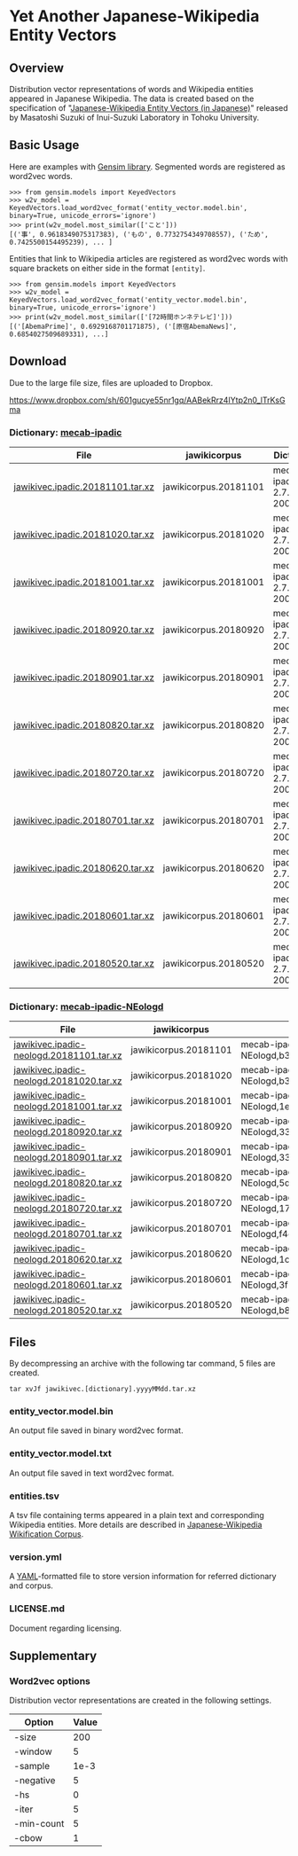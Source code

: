 # Yet Another Japanese-Wikipedia Entity Vectors

## Overview

Distribution vector representations of words and Wikipedia entities appeared in Japanese Wikipedia. The data is created based on the specification of "[Japanese-Wikipedia Entity Vectors (in Japanese)](http://www.cl.ecei.tohoku.ac.jp/~m-suzuki/jawiki_vector/)" released by Masatoshi Suzuki of Inui-Suzuki Laboratory in Tohoku University.

## Basic Usage

Here are examples with [Gensim library](https://radimrehurek.com/gensim/).
Segmented words are registered as word2vec words.

```
>>> from gensim.models import KeyedVectors
>>> w2v_model = KeyedVectors.load_word2vec_format('entity_vector.model.bin', binary=True, unicode_errors='ignore')
>>> print(w2v_model.most_similar(['こと']))
[('事', 0.9618349075317383), ('もの', 0.7732754349708557), ('ため', 0.7425500154495239), ... ]
```

Entities that link to Wikipedia articles are registered as word2vec words with square brackets on either side in the format `[entity]`.

```
>>> from gensim.models import KeyedVectors
>>> w2v_model = KeyedVectors.load_word2vec_format('entity_vector.model.bin', binary=True, unicode_errors='ignore')
>>> print(w2v_model.most_similar(['[72時間ホンネテレビ]']))
[('[AbemaPrime]', 0.6929168701171875), ('[原宿AbemaNews]', 0.6854027509689331), ...]
```

## Download
Due to the large file size, files are uploaded to Dropbox.

https://www.dropbox.com/sh/601gucye55nr1gq/AABekRrz4IYtp2n0_lTrKsGma

### Dictionary: [mecab-ipadic](https://github.com/taku910/mecab/tree/master/mecab-ipadic)
| File | jawikicorpus | Dictionary | md5 |
| --- | --- | --- | --- |
| [jawikivec.ipadic.20181101.tar.xz](https://www.dropbox.com/s/9efggi632ud27jl/jawikivec.ipadic.20181101.tar.xz) | jawikicorpus.20181101 | mecab-ipadic-2.7.0-20070801 | ce2b0a197555021e5c0aac96e428c08c |
| [jawikivec.ipadic.20181020.tar.xz](https://www.dropbox.com/s/57ksqqjpfp9tt01/jawikivec.ipadic.20181020.tar.xz) | jawikicorpus.20181020 | mecab-ipadic-2.7.0-20070801 | 2524636714d1418cba5ff0cbf1947c50 |
| [jawikivec.ipadic.20181001.tar.xz](https://www.dropbox.com/s/6j68x5ou2g76f0x/jawikivec.ipadic.20181001.tar.xz) | jawikicorpus.20181001 | mecab-ipadic-2.7.0-20070801 | 693a9d75b936c9a2cb25147575f51eea |
| [jawikivec.ipadic.20180920.tar.xz](https://www.dropbox.com/s/y5dh9ytdqana1rc/jawikivec.ipadic.20180920.tar.xz) | jawikicorpus.20180920 | mecab-ipadic-2.7.0-20070801 | ae63c1cb0c64382773ddfc823c0fce10 |
| [jawikivec.ipadic.20180901.tar.xz](https://www.dropbox.com/s/umk05okgafzuj38/jawikivec.ipadic.20180901.tar.xz) | jawikicorpus.20180901 | mecab-ipadic-2.7.0-20070801 | 0a55a6a33e8e79151f7347378f70e5b5 |
| [jawikivec.ipadic.20180820.tar.xz](https://www.dropbox.com/s/axmm2yq3hftjf1h/jawikivec.ipadic.20180820.tar.xz) | jawikicorpus.20180820 | mecab-ipadic-2.7.0-20070801 | cc524c551cccf8fae29b086add0252b5 |
| [jawikivec.ipadic.20180720.tar.xz](https://www.dropbox.com/s/5kzopgrw88ez1a2/jawikivec.ipadic.20180720.tar.xz) | jawikicorpus.20180720 | mecab-ipadic-2.7.0-20070801 | b3841ad1b46a024b403ed384609d4aad |
| [jawikivec.ipadic.20180701.tar.xz](https://www.dropbox.com/s/4qpvs1dxass1fwo/jawikivec.ipadic.20180701.tar.xz) | jawikicorpus.20180701 | mecab-ipadic-2.7.0-20070801 | 65ee15ad182adf96cfc722b55c17b9ea |
| [jawikivec.ipadic.20180620.tar.xz](https://www.dropbox.com/s/gufurtfv0dhzl85/jawikivec.ipadic.20180620.tar.xz) | jawikicorpus.20180620 | mecab-ipadic-2.7.0-20070801 | ac7afc5daaf15080b0beb3985281636b |
| [jawikivec.ipadic.20180601.tar.xz](https://www.dropbox.com/s/s8p3eob5ysyxwqk/jawikivec.ipadic.20180601.tar.xz) | jawikicorpus.20180601 | mecab-ipadic-2.7.0-20070801 | a72e03aec91be9c287678ea7f3e17527 |
| [jawikivec.ipadic.20180520.tar.xz](https://www.dropbox.com/s/98ftqtydopryaua/jawikivec.ipadic.20180520.tar.xz) | jawikicorpus.20180520 | mecab-ipadic-2.7.0-20070801 | 898b2562d6b851b84e4b467b92e5782a |

### Dictionary: [mecab-ipadic-NEologd](https://github.com/neologd/mecab-ipadic-neologd)

| File | jawikicorpus | Dictionary | md5 |
| --- | --- | --- | --- |
| [jawikivec.ipadic-neologd.20181101.tar.xz](https://www.dropbox.com/s/hdafotxro89h6vw/jawikivec.ipadic-neologd.20181101.tar.xz) | jawikicorpus.20181101 | mecab-ipadic-NEologd,b3f3ac6fbdb5130894243c40726a9c4878075649 | 315a1ca2d0fee5d302ceef8cebbd2fe5 |
| [jawikivec.ipadic-neologd.20181020.tar.xz](https://www.dropbox.com/s/fvcd2vrt21cpuh2/jawikivec.ipadic-neologd.20181020.tar.xz) | jawikicorpus.20181020 | mecab-ipadic-NEologd,b3f3ac6fbdb5130894243c40726a9c4878075649 | 4b4713493a7ffd8e1104bc393e0b3344 |
| [jawikivec.ipadic-neologd.20181001.tar.xz](https://www.dropbox.com/s/4rp6w1fawwtid9h/jawikivec.ipadic-neologd.20181001.tar.xz) | jawikicorpus.20181001 | mecab-ipadic-NEologd,1e9da37787c202f157e59d4c9b19cd4636d8a60d | 03c0536e5e68310f8ce40559728a7c06 |
| [jawikivec.ipadic-neologd.20180920.tar.xz](https://www.dropbox.com/s/lxc9jd3t88e6xhb/jawikivec.ipadic-neologd.20180920.tar.xz) | jawikicorpus.20180920 | mecab-ipadic-NEologd,3326dc5bb7467b51e7875f0f332cef6d89049617 | 2d8e0a4e38dc31f073eb97a32d14e684 |
| [jawikivec.ipadic-neologd.20180901.tar.xz](https://www.dropbox.com/s/qgjub2yo570n8fr/jawikivec.ipadic-neologd.20180901.tar.xz) | jawikicorpus.20180901 | mecab-ipadic-NEologd,3326dc5bb7467b51e7875f0f332cef6d89049617 | 084942f0153444c5e56ff76db81706dd |
| [jawikivec.ipadic-neologd.20180820.tar.xz](https://www.dropbox.com/s/e9w6yatsqi77vnk/jawikivec.ipadic-neologd.20180820.tar.xz) | jawikicorpus.20180820 | mecab-ipadic-NEologd,5dc3499bc3fcd28eed960ed03cd51765c5330fe2 | 8d361239c9ec57df78b1f2d527029f44 |
| [jawikivec.ipadic-neologd.20180720.tar.xz](https://www.dropbox.com/s/kk1p76vtft19361/jawikivec.ipadic-neologd.20180720.tar.xz) | jawikicorpus.20180720 | mecab-ipadic-NEologd,172cfaa0aad1375d53879d273426cefe4a322e98 | 1587854da8d6efb742117d9e2933ab02 |
| [jawikivec.ipadic-neologd.20180701.tar.xz](https://www.dropbox.com/s/u1yfj0ebou02pt4/jawikivec.ipadic-neologd.20180701.tar.xz) | jawikicorpus.20180701 | mecab-ipadic-NEologd,f4d27e2d50c5980a375d326fd8f0e95c881ed1ca | a6c996ab30adbf924270fcb3f292268e |
| [jawikivec.ipadic-neologd.20180620.tar.xz](https://www.dropbox.com/s/4ch6rjkp8w1ej5n/jawikivec.ipadic-neologd.20180620.tar.xz) | jawikicorpus.20180620 | mecab-ipadic-NEologd,1c6e9eb600bba348fa772e218b8ce57d4ce70d85 | 1431b93833a8431689fa2b8eef5d45c4 |
| [jawikivec.ipadic-neologd.20180601.tar.xz](https://www.dropbox.com/s/7lcbp3wd8c9slo3/jawikivec.ipadic-neologd.20180601.tar.xz) | jawikicorpus.20180601 | mecab-ipadic-NEologd,3f6f113bc2b7b9eecbce45103a628ba715af3b33 | 2c88c8685ad9a821ffdc0ea833475e9a |
| [jawikivec.ipadic-neologd.20180520.tar.xz](https://www.dropbox.com/s/wvq0s1fyaxuo8gy/jawikivec.ipadic-neologd.20180520.tar.xz) | jawikicorpus.20180520 | mecab-ipadic-NEologd,b8b282537589becf7256e74c80c543aa2eba5674 | 9d67c83dfe2ceb79bb3ac446a42ede40 |

## Files

By decompressing an archive with the following tar command, 5 files are created.

```
tar xvJf jawikivec.[dictionary].yyyyMMdd.tar.xz
```

### entity_vector.model.bin

An output file saved in binary word2vec format.

### entity_vector.model.txt

An output file saved in text word2vec format.

### entities.tsv
A tsv file containing terms appeared in a plain text and corresponding Wikipedia entities. More details are described in [Japanese-Wikipedia Wikification Corpus](https://github.com/wikiwikification/jawikicorpus).

### version.yml

A [YAML](https://en.wikipedia.org/wiki/YAML)-formatted file to store version information for referred dictionary and corpus.

### LICENSE.md

Document regarding licensing.

## Supplementary

### Word2vec options

Distribution vector representations are created in the following settings.

| Option | Value |
| --- | --- |
| -size | 200 |
| -window | 5 |
| -sample | 1e-3 |
| -negative | 5 |
| -hs | 0 |
| -iter | 5 |
| -min-count | 5 |
| -cbow | 1 |
